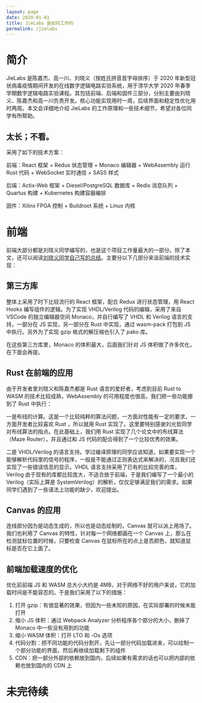 ```yaml
---
layout: page
date: 2020-01-01
title: JieLabs 是如何工作的
permalink: /jielabs
---
```


# 简介

JieLabs 是陈嘉杰、高一川、刘晓义（按姓氏拼音首字母排序）于 2020 年新型冠状病毒疫情期间开发的在线数字逻辑电路实验系统，用于清华大学 2020 年春季学期数字逻辑电路实验课程。其包括前端、后端和固件三部分，分别主要由刘晓义、陈嘉杰和高一川负责开发。核心功能实现用时一周，后续界面和稳定性优化用时两周。本文会详细地介绍 JieLabs 的工作原理和一些技术细节，希望对各位同学有所帮助。

## 太长；不看。

采用了如下的技术方案：

前端：React 框架 + Redux 状态管理 + Monaco 编辑器 + WebAssembly 运行 Rust 代码 + WebSocket 实时通信 + SASS 样式

后端：Actix-Web 框架 + Diesel/PostgreSQL 数据库 + Redis 消息队列 + Quartus 构建 + Kubernetes 构建容器编排

固件：Xilinx FPGA 控制 + Buildroot 系统 + Linux 内核

# 前端

前端大部分都是刘晓义同学编写的，也是这个项目工作量最大的一部分。除了本文，还可以阅读[刘晓义同学自己写的总结](https://meow.c-3.moe/sth-about-jielabs)。主要分以下几部分来谈前端的技术实现：

## 第三方库

整体上采用了时下比较流行的 React 框架，配合 Redux 进行状态管理，用 React Hooks 编写组件的逻辑。为了实现 VHDL/Verilog 代码的编辑，采用了来自 VSCode 的独立编辑器空间 Monaco，并自行编写了 VHDL 和 Verilog 语言的支持，一部分在 JS 实现，另一部分在 Rust 中实现，通过 wasm-pack 打包到 JS 中执行。另外为了实现 gzip 格式的解压缩也引入了 pako 库。

在这些第三方库里，Monaco 的体积最大，后面我们针对 JS 体积做了许多优化，在下面会再提。

## Rust 在前端的应用

由于开发者里刘晓义和陈嘉杰都是 Rust 语言的爱好者，考虑到目前 Rust to WASM 的技术比较成熟，WebAssembly 的可用程度也很高，我们把一些功能挪到了 Rust 中执行：

一是布线的计算。这是一个比较纯粹的算法问题，一方面对性能有一定的要求，一方面开发者比较喜欢 Rust ，所以就用 Rust 实现了。这里要特别感谢刘光哲同学对布线算法的指点。在此基础上，我们用 Rust 实现了几个论文中的布线算法（Maze Router），并且通过和 JS 代码的配合得到了一个比较优秀的效果。

二是 VHDL/Verilog 的语言支持。学过编译原理的同学应该知道，如果要实现一个能够解析代码里的信号的程序，一般是不能通过正则表达式来解决的，况且我们还实现了一些错误信息的显示。VHDL 语言支持采用了已有的比较完善的库，Verilog 由于现有的库都比较庞大，不适合放于前端，于是我们编写了一个最小的 Verilog（实际上算是 SystemVerilog）的解析，仅仅足够满足我们的需求。如果同学们遇到了一些语法上功能的缺少，欢迎提出。

## Canvas 的应用

连线部分因为是动态生成的，所以也是动态绘制的，Canvas 就可以派上用场了。我们也利用了 Canvas 的特性，针对每一个网络都画在一个 Canvas 上，那么在检测鼠标位置的时候，只要检查 Canvas 在鼠标所在的点上是否颜色，就知道鼠标是否在它上面了。

## 前端加载速度的优化

优化前前端 JS 和 WASM 总大小大约是 4MB，对于网络不好的用户来说，它的加载时间是不能容忍的。于是我们采用了以下的措施：

1. 打开 gzip：有很显著的效果，但因为一些未知的原因，在实际部署的时候未能打开
2. 缩小 JS 体积：通过 Webpack Analyzer 分析程序各个部分的大小，删掉了 Monaco 中一些没有用到的功能
3. 缩小 WASM 体积：打开 LTO 和 -Os 选项
4. 代码分割：把不同功能的代码分割开，先让一部分代码加载进来，可以绘制一个部分功能的界面，然后再继续加载剩下的组件
5. CDN：把一部分外部的依赖放到国内，后续如果有需求的话也可以把内部的依赖也放到国内的 CDN 上


# 未完待续
